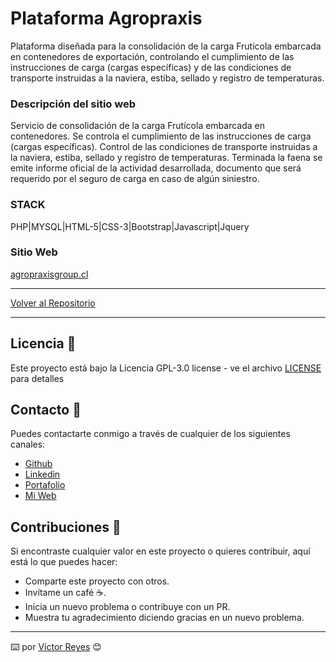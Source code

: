 # Plataforma Agropraxis
Plataforma diseñada para la consolidación de la carga Frutícola embarcada en contenedores de exportación, controlando el cumplimiento de las instrucciones de carga (cargas específicas) y de las condiciones de transporte instruidas a la naviera, estiba, sellado y registro de temperaturas.

### Descripción del sitio web
Servicio de consolidación de la carga Frutícola embarcada en contenedores. Se controla el cumplimiento de las instrucciones de carga (cargas específicas). Control de las condiciones de transporte instruidas a la naviera, estiba, sellado y registro de temperaturas. Terminada la faena se emite informe oficial de la actividad desarrollada, documento que será requerido por el seguro de carga en caso de algún siniestro.

### STACK
PHP|MYSQL|HTML-5|CSS-3|Bootstrap|Javascript|Jquery

### Sitio Web
[agropraxisgroup.cl](https://agropraxisgroup.cl/)

---

[Volver al Repositorio](https://github.com/tenshi98/Trabajo_Imagenes/)

---

## Licencia 📄
Este proyecto está bajo la Licencia GPL-3.0 license - ve el archivo [LICENSE](LICENSE) para detalles

## Contacto 📖
Puedes contactarte conmigo a través de cualquier de los siguientes canales:
- [Github](https://github.com/tenshi98)
- [Linkedin](https://www.linkedin.com/in/victor-reyes-galvez/)
- [Portafolio](https://tenshi98.github.io/portafolio/)
- [Mi Web](https://web.digitalcreations.cl/)

## Contribuciones 🎁
Si encontraste cualquier valor en este proyecto o quieres contribuir, aquí está lo que puedes hacer:

- Comparte este proyecto con otros.
- Invítame un café ☕.
- Inicia un nuevo problema o contribuye con un PR.
- Muestra tu agradecimiento diciendo gracias en un nuevo problema.

---

⌨️ por [Víctor Reyes](https://github.com/tenshi98) 😊